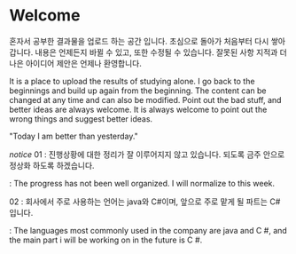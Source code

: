 # Welcome
혼자서 공부한 결과물을 업로드 하는 공간 입니다.
초심으로 돌아가 처음부터 다시 쌓아갑니다.
내용은 언제든지 바뀔 수 있고, 또한 수정될 수 있습니다.
잘못된 사항 지적과 더 나은 아이디어 제안은 언제나 환영합니다.

It is a place to upload the results of studying alone.
I go back to the beginnings and build up again from the beginning.
The content can be changed at any time and can also be modified.
Point out the bad stuff, and better ideas are always welcome.
It is always welcome to point out the wrong things and suggest better ideas.


"Today I am better than yesterday."


*notice*
01 : 진행상황에 대한 정리가 잘 이루어지지 않고 있습니다. 되도록 금주 안으로 정상화 하도록 하겠습니다.

   : The progress has not been well organized. I will normalize to this week.

02 : 회사에서 주로 사용하는 언어는 java와 C#이며, 앞으로 주로 맡게 될 파트는 C# 입니다.

   : The languages most commonly used in the company are java and C #, and the main part i will be working on in the future is C #.
